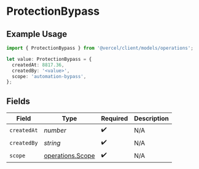 # ProtectionBypass

## Example Usage

```typescript
import { ProtectionBypass } from '@vercel/client/models/operations';

let value: ProtectionBypass = {
  createdAt: 8817.36,
  createdBy: '<value>',
  scope: 'automation-bypass',
};
```

## Fields

| Field       | Type                                                 | Required           | Description |
| ----------- | ---------------------------------------------------- | ------------------ | ----------- |
| `createdAt` | _number_                                             | :heavy_check_mark: | N/A         |
| `createdBy` | _string_                                             | :heavy_check_mark: | N/A         |
| `scope`     | [operations.Scope](../../models/operations/scope.md) | :heavy_check_mark: | N/A         |
